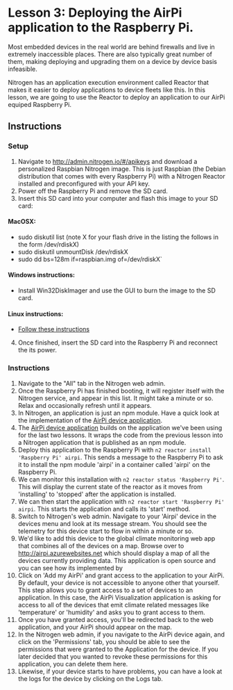 # Lesson 3: Deploying the AirPi application to the Raspberry Pi.

Most embedded devices in the real world are behind firewalls and live in extremely inaccessible places. There are also typically great number of them, making deploying and upgrading them on a device by device basis infeasible. 

Nitrogen has an application execution environment called Reactor that makes it easier to deploy applications to device fleets like this. In this lesson, we are going to use the Reactor to deploy an application to our AirPi equiped Raspberry Pi.

## Instructions

### Setup

1. Navigate to http://admin.nitrogen.io/#/apikeys and download a personalized Raspbian Nitrogen image. This is just Raspbian (the Debian distribution that comes with every Raspberry Pi) with a Nitrogen Reactor installed and preconfigured with your API key.
2. Power off the Raspberry Pi and remove the SD card.
3. Insert this SD card into your computer and flash this image to your SD card:

#### MacOSX: 
  + sudo diskutil list (note X for your flash drive in the listing the follows in the form /dev/rdiskX)
  + sudo diskutil unmountDisk /dev/rdiskX 
  + sudo dd bs=128m if=raspbian.img of=/dev/rdiskX`

#### Windows instructions:
  + Install Win32DiskImager and use the GUI to burn the image to the SD card.

#### Linux instructions:
  + [Follow these instructions](http://xmodulo.com/2013/11/write-raspberry-pi-image-sd-card.html)

4. Once finished, insert the SD card into the Raspberry Pi and reconnect the its power.

### Instructions

1. Navigate to the "All" tab in the Nitrogen web admin.
2. Once the Raspberry Pi has finished booting, it will register itself with the Nitrogen service, and appear in this list.  It might take a minute or so. Relax and occasionally refresh until it appears.
3. In Nitrogen, an application is just an npm module.  Have a quick look at the implementation of the [AirPi device application](http://github.com/nitrogenjs/apps/device/airpi).
4. The [AirPi device application](https://github.com/nitrogenjs/apps/tree/master/device/fswebcam) builds on the application we've been using for the last two lessons. It wraps the code from the previous lesson into a Nitrogen application that is published as an npm module.
5. Deploy this application to the Raspberry Pi with `n2 reactor install 'Raspberry Pi' airpi`. This sends a message to the Raspberry Pi to ask it to install the npm module 'airpi' in a container called 'airpi' on the Raspberry Pi.
6. We can monitor this installation with `n2 reactor status 'Raspberry Pi'`. This will display the current state of the reactor as it moves from 'installing' to 'stopped' after the application is installed.
7. We can then start the application with `n2 reactor start 'Raspberry Pi' airpi`. This starts the application and calls its 'start' method.
8. Switch to Nitrogen's web admin. Navigate to your 'Airpi' device in the devices menu and look at its message stream. You should see the telemetry for this device start to flow in within a minute or so.
9. We'd like to add this device to the global climate monitoring web app that combines all of the devices on a map. Browse over to http://airpi.azurewebsites.net which should display a map of all the devices currently providing data. This application is open source and you can see how its implemented by 
10. Click on 'Add my AirPi' and grant access to the application to your AirPi. By default, your device is not accessible to anyone other that yourself. This step allows you to grant access to a set of devices to an application. In this case, the AirPi Visualization application is asking for access to all of the devices that emit climate related messages like 'temperature' or 'humidity' and asks you to grant access to them.
11. Once you have granted access, you'll be redirected back to the web application, and your AirPi should appear on the map.
12. In the Nitrogen web admin, if you navigate to the AirPi device again, and click on the 'Permissions' tab, you should be able to see the permissions that were granted to the Application for the device. If you later decided that you wanted to revoke these permissions for this application, you can delete them here.
13. Likewise, if your device starts to have problems, you can have a look at the logs for the device by clicking on the Logs tab.